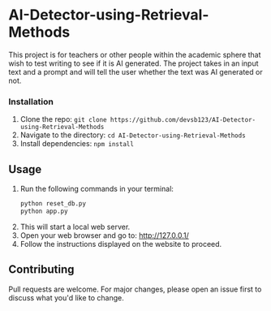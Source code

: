 # AI-Detector-using-Retrieval-Methods
This project is for teachers or other people within the academic sphere that wish to test writing to see if it is AI generated. The project takes in an input text and a prompt and will tell the user whether the text was AI generated or not. 
### Installation
1. Clone the repo:  `git clone https://github.com/devsb123/AI-Detector-using-Retrieval-Methods`
2. Navigate to the directory: `cd AI-Detector-using-Retrieval-Methods`
3. Install dependencies: `npm install`
## Usage
1. Run the following commands in your terminal:
   ```bash
   python reset_db.py
   python app.py
2. This will start a local web server.
3. Open your web browser and go to:
 http://127.0.0.1/
4. Follow the instructions displayed on the website to proceed.
## Contributing
Pull requests are welcome. For major changes, please open an issue first to discuss what you'd like to change.
